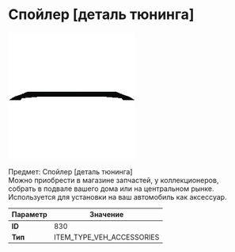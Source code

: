 # Спойлер [деталь тюнинга]

![Item Image](../img/830.webp?raw=true)

Предмет: Спойлер [деталь тюнинга]<br>Можно приобрести в магазине запчастей, у коллекционеров,<br>собрать в подвале вашего дома или на центральном рынке.<br>Используется для установки на ваш автомобиль как аксессуар.


| Параметр | Значение |
|----------|----------|
| **ID** | 830 |
| **Тип** | ITEM_TYPE_VEH_ACCESSORIES |

